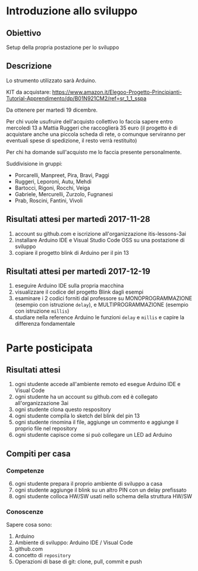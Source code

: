 # Introduzione allo sviluppo

## Obiettivo

Setup della propria postazione per lo sviluppo

## Descrizione

Lo strumento utilizzato sarà Arduino.

KIT da acquistare: https://www.amazon.it/Elegoo-Progetto-Principianti-Tutorial-Apprendimento/dp/B01N921CM2/ref=sr_1_1_sspa

Da ottenere per martedi 19 dicembre.

Per chi vuole usufruire dell'acquisto collettivo lo faccia sapere entro
mercoledì 13 a Mattia Ruggeri che raccoglierà 35 euro (il progetto è di acquistare anche una piccola scheda di rete, o comunque serviranno per eventuali spese di spedizione, il resto verrà restituito)

Per chi ha domande sull'acquisto me lo faccia presente personalmente.

Suddivisione in gruppi:

* Porcarelli, Manpreet, Pira, Bravi, Paggi
* Ruggeri, Leporoni, Autu, Mehdi
* Bartocci, Rigoni, Rocchi, Veiga
* Gabriele, Mercurelli, Zurzolo, Fugnanesi
* Prab, Roscini, Fantini, Vivoli

## Risultati attesi per martedì 2017-11-28

1. account su github.com e iscrizione all'organizzazione itis-lessons-3ai
2. installare Arduino IDE e Visual Studio Code OSS su una postazione di sviluppo
3. copiare il progetto blink di Arduino per il pin 13

## Risultati attesi per martedì 2017-12-19

1. eseguire Arduino IDE sulla propria macchina
2. visualizzare il codice del progetto Blink dagli esempi
3. esaminare i 2 codici forniti dal professore su MONOPROGRAMMAZIONE (esempio con istruzione `delay`), e MULTIPROGRAMMAZIONE (esempio con istruzione `millis`)
4. studiare nella reference Arduino le funzioni `delay` e `millis` e capire la differenza fondamentale





# Parte posticipata

## Risultati attesi

1. ogni studente accede all'ambiente remoto ed esegue Arduino IDE e Visual Code
2. ogni studente ha un account su github.com ed è collegato all'organizzazione 3ai
3. ogni studente clona questo respository
4. ogni studente compila lo sketch del blink del pin 13
5. ogni studente rinomina il file, aggiunge un commento e aggiunge il proprio file nel repository
6. ogni studente capisce come si può collegare un LED ad Arduino

## Compiti per casa

### Competenze

6. ogni studente prepara il proprio ambiente di sviluppo a casa
7. ogni studente aggiunge il blink su un altro PIN con un delay prefissato
8. ogni studente colloca HW/SW usati nello schema della struttura HW/SW

### Conoscenze

Sapere cosa sono:

1. Arduino
2. Ambiente di sviluppo: Arduino IDE / Visual Code
3. github.com
4. concetto di `repository`
5. Operazioni di base di git: clone, pull, commit e push
